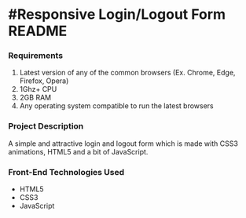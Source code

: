 # #Responsive Login/Logout Form README

### Requirements
1. Latest version of any of the common browsers (Ex. Chrome, Edge, Firefox, Opera)
2. 1Ghz+ CPU
3. 2GB RAM
4. Any operating system compatible to run the latest browsers

### Project Description
A simple and attractive login and logout form which is made with CSS3 animations, HTML5 and a bit of JavaScript.

### Front-End Technologies Used
* HTML5
* CSS3
* JavaScript
